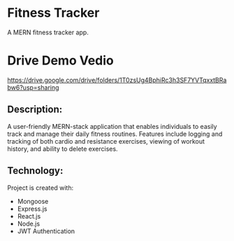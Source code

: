 # Fitness Tracker
A MERN fitness tracker app.

# Drive Demo Vedio 
https://drive.google.com/drive/folders/1T0zsUg4BphiRc3h3SF7YVTqxxtBRabw6?usp=sharing

## Description:

A user-friendly MERN-stack application that enables individuals to easily track and manage their daily fitness routines. Features include logging and tracking of both cardio and resistance exercises, viewing of workout history, and ability to delete exercises.

## Technology:

Project is created with:

- Mongoose
- Express.js
- React.js
- Node.js
- JWT Authentication






